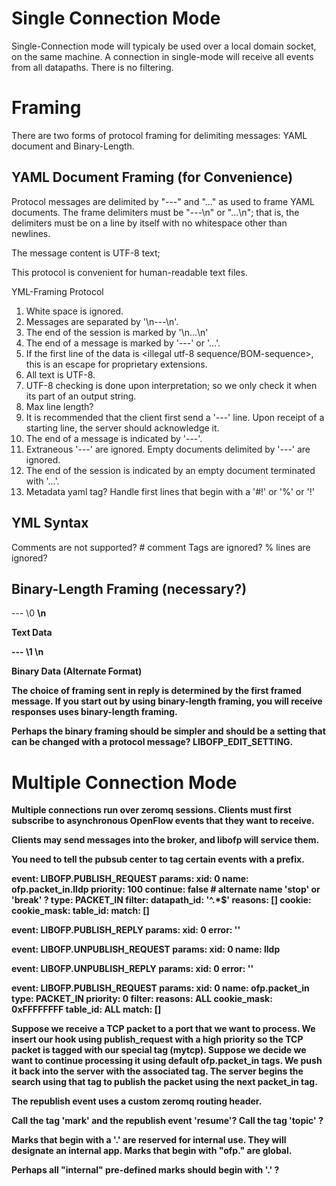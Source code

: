 
Single Connection Mode
======================

Single-Connection mode will typicaly be used over a local domain socket, on the same machine. A connection in single-mode will receive all events from all datapaths. There is no filtering.

Framing
=======

There are two forms of protocol framing for delimiting messages: YAML document and Binary-Length.

YAML Document Framing (for Convenience)
--------------------------------------------

Protocol messages are delimited by "---" and "..." as used to frame YAML documents. The frame delimiters must be "---\n" or "...\n"; that is, the delimiters must be on a line by itself with no whitespace other than newlines.

The message content is UTF-8 text;

This protocol is convenient for human-readable text files.


YML-Framing Protocol

1. White space is ignored.
2. Messages are separated by '\n---\n'.
3. The end of the session is marked by '\n...\n'
4. The end of a message is marked by '---' or '...'.
5. If the first line of the data is <illegal utf-8 sequence/BOM-sequence>, this is an escape for proprietary extensions.
6. All text is UTF-8.
7. UTF-8 checking is done upon interpretation; so we only check it when its part of an output string.
8. Max line length?
9. It is recommended that the client first send a '---' line. Upon receipt of a starting line, the server should acknowledge it.
10. The end of a message is indicated by '---'.
11. Extraneous '---' are ignored. Empty documents delimited by '---' are ignored.
12. The end of the session is indicated by an empty document terminated with '...'.
13. Metadata yaml tag?  Handle first lines that begin with a '#!' or '%' or '!'

YML Syntax
----------
Comments are not supported? # comment
Tags are ignored?
% lines are ignored?


Binary-Length Framing (necessary?)
---------------------

--- \0 <B> <B> <B> <B> \n

Text Data

--- \1 <B> <B> <B> <B> \n

Binary Data (Alternate Format)


The choice of framing sent in reply is determined by the first framed message. If you start out by using binary-length framing, you will receive responses uses binary-length framing.

Perhaps the binary framing should be simpler and should be a setting that can be changed with a protocol message? LIBOFP_EDIT_SETTING.

Multiple Connection Mode
========================

Multiple connections run over zeromq sessions. Clients must first subscribe to asynchronous OpenFlow events that they want to receive.

Clients may send messages into the broker, and libofp will service them.

You need to tell the pubsub center to tag certain events with a prefix.

event: LIBOFP.PUBLISH_REQUEST
params:
  xid: 0
  name: ofp.packet_in.lldp
  priority: 100
  continue: false   # alternate name 'stop' or 'break' ?
  type: PACKET_IN
  filter:
    datapath_id: '^.*$'
    reasons: []
    cookie: 
    cookie_mask:
    table_id: 
    match: []

event: LIBOFP.PUBLISH_REPLY
params:
  xid: 0
  error: ''



event: LIBOFP.UNPUBLISH_REQUEST
params:
  xid: 0
  name: lldp

event: LIBOFP.UNPUBLISH_REPLY
params:
  xid: 0
  error: ''



event: LIBOFP.PUBLISH_REQUEST
params:
  xid: 0
  name: ofp.packet_in
  type: PACKET_IN
  priority: 0
  filter:
    reasons: ALL
    cookie_mask: 0xFFFFFFFF
    table_id: ALL
    match: []


Suppose we receive a TCP packet to a port that we want to process. We insert our
hook using publish_request with a high priority so the TCP packet is tagged with 
our special tag (mytcp). Suppose we decide we want to continue processing it using default
ofp.packet_in tags. We push it back into the server with the associated tag. The server 
begins the search using that tag to publish the packet using the next packet_in tag.

The republish event uses a custom zeromq routing header.

Call the tag 'mark' and the republish event 'resume'?
Call the tag 'topic' ?


Marks that begin with a '.' are reserved for internal use. They will designate an internal app. Marks that begin with "ofp." are global. 

Perhaps all "internal" pre-defined marks should begin with '.' ?

